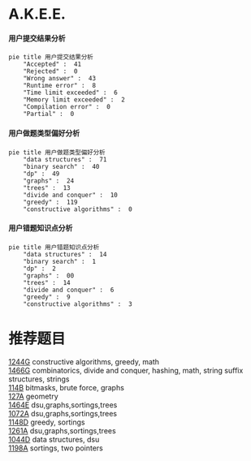 # A.K.E.E.

<!-- tabs:start -->



#### **用户提交结果分析**

```mermaid
pie title 用户提交结果分析
    "Accepted" :  41
    "Rejected" :  0
    "Wrong answer" :  43
    "Runtime error" :  8
    "Time limit exceeded" :  6
    "Memory limit exceeded" :  2
    "Compilation error" :  0
    "Partial" :  0
```

#### **用户做题类型偏好分析**

```mermaid
pie title 用户做题类型偏好分析
    "data structures" :  71
    "binary search" :  40
    "dp" :  49
    "graphs" :  24
    "trees" :  13
    "divide and conquer" :  10
    "greedy" :  119
    "constructive algorithms" :  0
```
#### **用户错题知识点分析**

```mermaid
pie title 用户错题知识点分析
    "data structures" :  14
    "binary search" :  1
    "dp" :  2
    "graphs" :  00
    "trees" :  14
    "divide and conquer" :  6
    "greedy" :  9
    "constructive algorithms" :  3
```



<!-- tabs:end -->
# 推荐题目
[1244G](https://codeforces.com/contest/1244/problem/G)		constructive algorithms,
                        greedy,
                        math		  
[1466G](https://codeforces.com/contest/1466/problem/G)		combinatorics,
                        divide and conquer,
                        hashing,
                        math,
                        string suffix structures,
                        strings		  
[114B](https://codeforces.com/contest/114/problem/B)		bitmasks,
                        brute force,
                        graphs		  
[127A](https://codeforces.com/contest/127/problem/A)		geometry		  
[1464E](https://codeforces.com/contest/1464/problem/E)		dsu,graphs,sortings,trees		  
[1072A](https://codeforces.com/contest/1072/problem/A)		dsu,graphs,sortings,trees		  
[1148D](https://codeforces.com/contest/1148/problem/D)		greedy,
                        sortings		  
[1261A](https://codeforces.com/contest/1261/problem/A)		dsu,graphs,sortings,trees		  
[1044D](https://codeforces.com/contest/1044/problem/D)		data structures,
                        dsu		  
[1198A](https://codeforces.com/contest/1198/problem/A)		sortings,
                        two pointers		  
